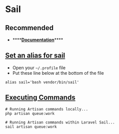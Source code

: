 # Sail

## Recommended

* \*\*\*\*[**Documentation**](https://laravel.com/docs/8.x/sail)\*\*\*\*

## [Set an alias for sail](https://laravel.com/docs/8.x/sail#configuring-a-bash-alias)

* Open your `~/.profile` file
* Put these line below at the bottom of the file

```text
alias sail='bash vendor/bin/sail'
```

## [Executing Commands](https://laravel.com/docs/8.x/sail#executing-sail-commands)

```text
# Running Artisan commands locally...
php artisan queue:work

# Running Artisan commands within Laravel Sail...
sail artisan queue:work
```

